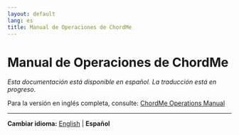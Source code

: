 ```yaml
---
layout: default
lang: es
title: Manual de Operaciones de ChordMe
---
```


# Manual de Operaciones de ChordMe

*Esta documentación está disponible en español. La traducción está en progreso.*

Para la versión en inglés completa, consulte: [ChordMe Operations Manual](operations-manual.md)

---

**Cambiar idioma:** [English](operations-manual.md) | **Español**